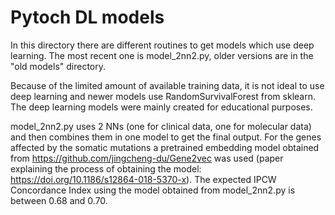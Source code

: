 # Pytoch DL models
In this directory there are different routines to get models which use deep learning. The most recent one is model_2nn2.py, older versions are in the "old models" directory.

Because of the limited amount of available training data, it is not ideal to use deep learning and newer models use RandomSurvivalForest from sklearn. The deep learning models were mainly created for educational purposes.

model_2nn2.py uses 2 NNs (one for clinical data, one for molecular data) and then combines them in one model to get the final output. For the genes affected by the somatic mutations a pretrained embedding model obtained from https://github.com/jingcheng-du/Gene2vec was used (paper explaining the process of obtaining the model: https://doi.org/10.1186/s12864-018-5370-x). The expected IPCW Concordance Index using the model obtained from model_2nn2.py is between 0.68 and 0.70.